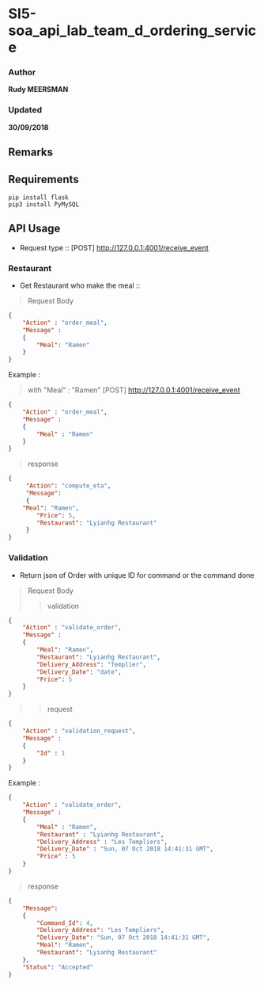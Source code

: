# SI5-soa_api_lab_team_d_ordering_service

### Author
__Rudy MEERSMAN__
### Updated
__30/09/2018__

## Remarks

## Requirements
```
pip install flask
pip3 install PyMySQL
```

## API Usage

* Request type :: [POST] http://127.0.0.1:4001/receive_event

### Restaurant

* Get Restaurant who make the meal ::

> Request Body 

```json
{
    "Action" : "order_meal",
    "Message" :
    {
        "Meal": "Ramen"
    }
}
```


Example :

>with "Meal" : "Ramen"
> [POST] http://127.0.0.1:4001/receive_event

```json
{
    "Action" : "order_meal",
    "Message" :
    {
        "Meal" : "Ramen"
    }
}
```

>response
```json
{ 
     "Action": "compute_eta",  
     "Message": 
     {
	"Meal": "Ramen",
        "Price": 5,
        "Restaurant": "Lyianhg Restaurant"
     }
}
```

### Validation

* Return json of Order with unique ID for command or the command done

> Request Body 
>> validation
```json
{
    "Action" : "validate_order",
    "Message" :
    {
        "Meal": "Ramen",
        "Restaurant": "Lyianhg Restaurant",
        "Delivery_Address": "Templier",
        "Delivery_Date": "date",
        "Price": 5
    }
}
```
>> request
```json
{
    "Action" : "validation_request",
    "Message" :
    {
        "Id" : 1
    }
}
```

Example :


```json
{
    "Action" : "validate_order",
    "Message" :
    {
        "Meal" : "Ramen",
        "Restaurant" : "Lyianhg Restaurant",
        "Delivery_Address" : "Les Templiers",
        "Delivery_Date" : "Sun, 07 Oct 2018 14:41:31 GMT",
        "Price" : 5
    }
}
```

>response
```json
{  
    "Message": 
    {
        "Command_Id": 4,
        "Delivery_Address": "Les Templiers",
        "Delivery_Date": "Sun, 07 Oct 2018 14:41:31 GMT",
        "Meal": "Ramen",
        "Restaurant": "Lyianhg Restaurant"
    },
    "Status": "Accepted"
}
```

  
